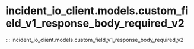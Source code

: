 # incident_io_client.models.custom_field_v1_response_body_required_v2

::: incident_io_client.models.custom_field_v1_response_body_required_v2